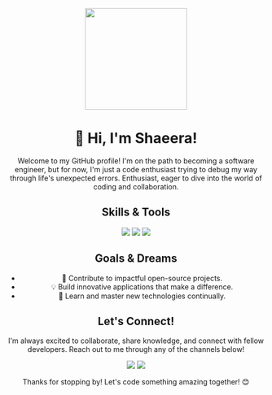 <!-- Header -->
<p align="center">
  <img src="[https://www.google.com/url?sa=i&url=https%3A%2F%2Fwww.micoope.com.gt%2F%3Fo%3Ddownload-funny-garfield-coding-quote-wallpaper-nn-ym0mJgH8&psig=AOvVaw1j-UqDyztyOtrojr4FW-db&ust=1712016308437000&source=images&cd=vfe&opi=89978449&ved=0CBIQjRxqFwoTCLiax6vcn4UDFQAAAAAdAAAAABAE]" width="200" height="200">
</p>
<h1 align="center">👋 Hi, I'm Shaeera!</h1>

<!-- About Me -->
<p align="center">Welcome to my GitHub profile! I'm on the path to becoming a software engineer, but for now, I'm just a code enthusiast trying to debug my way through life's unexpected errors.</strong> Enthusiast, eager to dive into the world of coding and collaboration.</p>

<!-- Skills -->
<h2 align="center">Skills & Tools</h2>
<p align="center">
  <img src="https://img.shields.io/badge/Languages-HTML%20%7C%20CSS%20%7C%20JavaScript%20%7C%20Python-blue">
  <img src="https://img.shields.io/badge/Frameworks-React%20%7C%20Node.js%20%7C%20Express%20%7C%20Django-brightgreen">
  <img src="https://img.shields.io/badge/Tools-Git%20%7C%20VS%20Code%20%7C%20Docker%20%7C%20Postman-orange">
</p>

<!-- Goals -->
<h2 align="center">Goals & Dreams</h2>
<ul align="center">
  <li>🚀 Contribute to impactful open-source projects.</li>
  <li>💡 Build innovative applications that make a difference.</li>
  <li>🌱 Learn and master new technologies continually.</li>
</ul>

<!-- Let's Connect -->
<h2 align="center">Let's Connect!</h2>
<p align="center">I'm always excited to collaborate, share knowledge, and connect with fellow developers. Reach out to me through any of the channels below!</p>
<p align="center">
  <a href="mailto:shaeerafatima@example.com"><img src="https://img.shields.io/badge/Email-Drop%20Me%20A%20Line-red"></a>
  <a href="[https://www.linkedin.com/in/shaeera-sahi-057120213/]"><img src="https://img.shields.io/badge/LinkedIn-Connect%20With%20Me-blue"></a>
</p>

<!-- Footer -->
<p align="center">Thanks for stopping by! Let's code something amazing together! 😊</p>
